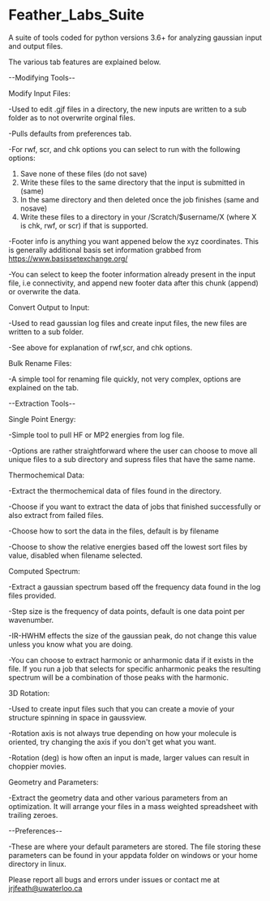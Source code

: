 # Feather_Labs_Suite
A suite of tools coded for python versions 3.6+ for analyzing gaussian input and output files.

The various tab features are explained below.

--Modifying Tools--

Modify Input Files:

-Used to edit .gjf files in a directory, the new inputs are written to a sub folder as to not overwrite orginal files.

-Pulls defaults from preferences tab. 

-For rwf, scr, and chk options you can select to run with the following options:
  1. Save none of these files (do not save)
  2. Write these files to the same directory that the input is submitted in (same)
  3. In the same directory and then deleted once the job finishes (same and nosave)
  4. Write these files to a directory in your /Scratch/$username/X (where X is chk, rwf, or scr) if that is supported.
  
-Footer info is anything you want appened below the xyz coordinates. This is generally additional basis set information grabbed from https://www.basissetexchange.org/

-You can select to keep the footer information already present in the input file, i.e connectivity, and append new footer data after this chunk (append) or overwrite the data.

Convert Output to Input:

-Used to read gaussian log files and create input files, the new files are written to a sub folder.

-See above for explanation of rwf,scr, and chk options.

Bulk Rename Files:

-A simple tool for renaming file quickly, not very complex, options are explained on the tab.

--Extraction Tools--

Single Point Energy:

-Simple tool to pull HF or MP2 energies from log file.

-Options are rather straightforward where the user can choose to move all unique files to a sub directory and supress files that have the same name.

Thermochemical Data:

-Extract the thermochemical data of files found in the directory.

-Choose if you want to extract the data of jobs that finished successfully or also extract from failed files.

-Choose how to sort the data in the files, default is by filename

-Choose to show the relative energies based off the lowest sort files by value, disabled when filename selected.

Computed Spectrum:

-Extract a gaussian spectrum based off the frequency data found in the log files provided.

-Step size is the frequency of data points, default is one data point per wavenumber.

-IR-HWHM effects the size of the gaussian peak, do not change this value unless you know what you are doing.

-You can choose to extract harmonic or anharmonic data if it exists in the file. If you run a job that selects for specific anharmonic peaks the resulting spectrum will be a combination of those peaks with the harmonic.

3D Rotation:

-Used to create input files such that you can create a movie of your structure spinning in space in gaussview.

-Rotation axis is not always true depending on how your molecule is oriented, try changing the axis if you don't get what you want.

-Rotation (deg) is how often an input is made, larger values can result in choppier movies.

Geometry and Parameters:

-Extract the geometry data and other various parameters from an optimization. It will arrange your files in a mass weighted spreadsheet with trailing zeroes. 

--Preferences--

-These are where your default parameters are stored. The file storing these parameters can be found in your appdata folder on windows or your home directory in linux.

Please report all bugs and errors under issues or contact me at jrjfeath@uwaterloo.ca
